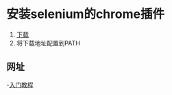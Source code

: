 # 安装selenium的chrome插件

1. [下载](https://sites.google.com/a/chromium.org/chromedriver/downloads)
2. 将下载地址配置到PATH

## 网址
-[入门教程](https://testerhome.com/topics/18640)
